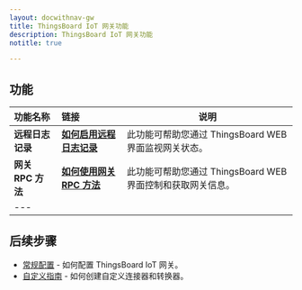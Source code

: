 ```yaml
---
layout: docwithnav-gw
title: ThingsBoard IoT 网关功能
description: ThingsBoard IoT 网关功能
notitle: true

---
```


## 功能

| **功能名称**        | **链接**            | **说明**                                                                             |
|:-|:-|-
| **远程日志记录**      | **[如何启用远程日志记录](/docs/iot-gateway/guides/how-to-enable-remote-logging/)**               | 此功能可帮助您通过 ThingsBoard WEB 界面监视网关状态。                                                             |
| **网关 RPC 方法** | **[如何使用网关 RPC 方法](/docs/iot-gateway/guides/how-to-use-gateway-rpc-methods/)**     | 此功能可帮助您通过 ThingsBoard WEB 界面控制和获取网关信息。                                                                   |
|---

## 后续步骤

 - [常规配置](/docs/iot-gateway/configuration/) - 如何配置 ThingsBoard IoT 网关。
 - [自定义指南](/docs/iot-gateway/custom/) - 如何创建自定义连接器和转换器。